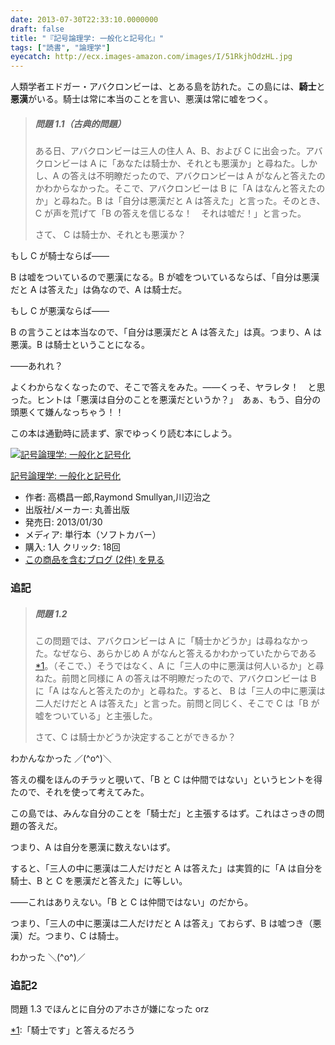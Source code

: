 ```yaml
---
date: 2013-07-30T22:33:10.0000000
draft: false
title: "『記号論理学: 一般化と記号化』"
tags: ["読書", "論理学"]
eyecatch: http://ecx.images-amazon.com/images/I/51RkjhOdzHL.jpg
---
```

<p>人類学者エドガー・アバクロンビーは、とある島を訪れた。この島には、<b>騎士</b>と<b>悪漢</b>がいる。騎士は常に本当のことを言い、悪漢は常に嘘をつく。</p>

<blockquote>

<div class="section">
<h5>問題 1.1（古典的問題）</h5>
<p>ある日、アバクロンビーは三人の住人 A、B、および C に出会った。アバクロンビーは A に「あなたは騎士か、それとも悪漢か」と尋ねた。しかし、A の答えは不明瞭だったので、アバクロンビーは A がなんと答えたのかわからなかった。そこで、アバクロンビーは B に「A はなんと答えたのか」と尋ねた。B は「自分は悪漢だと A は答えた」と言った。そのとき、C が声を荒げて「B の答えを信じるな！　それは嘘だ！」と言った。</p><p>さて、 C は騎士か、それとも悪漢か？</p>

</div>
</blockquote>
<p>もし C が騎士ならば――</p><p>B は嘘をついているので悪漢になる。B が嘘をついているならば、「自分は悪漢だと A は答えた」は偽なので、A は騎士だ。</p><p>もし C が悪漢ならば――</p><p>B の言うことは本当なので、「自分は悪漢だと A は答えた」は真。つまり、A は悪漢。B は騎士ということになる。</p><p>――あれれ？</p><p>よくわからなくなったので、そこで答えをみた。――くっそ、ヤラレタ！　と思った。ヒントは「悪漢は自分のことを悪漢だというか？」　あぁ、もう、自分の頭悪くて嫌んなっちゃう！！</p><p>この本は通勤時に読まず、家でゆっくり読む本にしよう。</p><p><div class="hatena-asin-detail"><a href="http://www.amazon.co.jp/exec/obidos/ASIN/4621085727/bestylesnet-22/"><img src="http://ecx.images-amazon.com/images/I/51RkjhOdzHL._SL160_.jpg" class="hatena-asin-detail-image" alt="記号論理学: 一般化と記号化" title="記号論理学: 一般化と記号化"></a><div class="hatena-asin-detail-info"><p class="hatena-asin-detail-title"><a href="http://www.amazon.co.jp/exec/obidos/ASIN/4621085727/bestylesnet-22/">記号論理学: 一般化と記号化</a></p><ul><li><span class="hatena-asin-detail-label">作者:</span> 高橋昌一郎,Raymond Smullyan,川辺治之</li><li><span class="hatena-asin-detail-label">出版社/メーカー:</span> 丸善出版</li><li><span class="hatena-asin-detail-label">発売日:</span> 2013/01/30</li><li><span class="hatena-asin-detail-label">メディア:</span> 単行本（ソフトカバー）</li><li><span class="hatena-asin-detail-label">購入</span>: 1人 <span class="hatena-asin-detail-label">クリック</span>: 18回</li><li><a href="http://d.hatena.ne.jp/asin/4621085727/bestylesnet-22" target="_blank">この商品を含むブログ (2件) を見る</a></li></ul></div><div class="hatena-asin-detail-foot"></div></div></p>

<div class="section">
<h3>追記</h3>

<blockquote>

<div class="section">
<h5>問題 1.2</h5>
<p>この問題では、アバクロンビーは A に「騎士かどうか」は尋ねなかった。なぜなら、あらかじめ A がなんと答えるかわかっていたからである<a href="#f1" name="fn1" title="「騎士です」と答えるだろう">*1</a>。（そこで、）そうではなく、A に「三人の中に悪漢は何人いるか」と尋ねた。前問と同様に A の答えは不明瞭だったので、アバクロンビーは B に「A はなんと答えたのか」と尋ねた。すると、 B は「三人の中に悪漢は二人だけだと A は答えた」と言った。前問と同じく、そこで C は「B が嘘をついている」と主張した。</p><p>さて、C は騎士かどうか決定することができるか？</p>

</div>
</blockquote>
<p>わかんなかった ／(^o^)＼</p><p>答えの欄をほんのチラッと覗いて、「B と C は仲間ではない」というヒントを得たので、それを使って考えてみた。</p><p>この島では、みんな自分のことを「騎士だ」と主張するはず。これはさっきの問題の答えだ。</p><p>つまり、A は自分を悪漢に数えないはず。</p><p>すると、「三人の中に悪漢は二人だけだと A は答えた」は実質的に「A は自分を騎士、B と C を悪漢だと答えた」に等しい。</p><p>――これはありえない。「B と C は仲間ではない」のだから。</p><p>つまり、「三人の中に悪漢は二人だけだと A は答え」ておらず、B は嘘つき（悪漢）だ。つまり、C は騎士。</p><p>わかった ＼(^o^)／</p>

</div>
<div class="section">
<h3>追記2</h3>
<p>問題 1.3 でほんとに自分のアホさが嫌になった orz</p>

</div><div class="footnote">
<p class="footnote"><a href="#fn1" name="f1" class="footnote-number">*1</a><span class="footnote-delimiter">:</span><span class="footnote-text">「騎士です」と答えるだろう</span></p>
</div>
